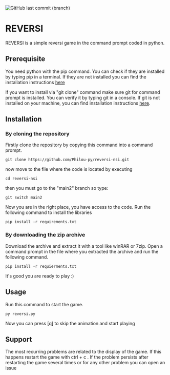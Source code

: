 ![GitHub last commit (branch)](https://img.shields.io/github/last-commit/Philou-py/reversi-nsi/main2?style=flat-square)

REVERSI
=======
REVERSI is a simple reversi game in the command prompt coded in python.

Prerequisite
-----
You need python with the pip command. You can check if they are installed by typing pip in a terminal. If they are not installed you can find the installation instructions [here](https://www.python.org/downloads/)

If you want to install via "git clone" command make sure git for command prompt is installed. You can verify it by typing git in a console. If git is not installed on your machine, you can find installation instructions [here](https://github.com/git-guides/install-git#:~:text=To%20install%20Git,%20navigate%20to,installation%20by%20typing:%20git%20version%20.).


Installation
-------
<h3>By cloning the repository</h3>

Firstly clone the repository by copying this command into a command prompt.
```
git clone https://github.com/Philou-py/reversi-nsi.git
```
now move to the file where the code is located by executing
```
cd reversi-nsi
```
then you must go to the "main2" branch so type:
```
git switch main2
```
Now you are in the right place, you have access to the code. Run the following command to install the libraries
```
pip install -r requirements.txt
```
<h3>By downloading the zip archive</h3>

Download the archive and extract it with a tool like winRAR or 7zip. Open a command prompt in the file where you extracted the archive and run the following command.
```
pip install -r requierments.txt
```


It's good you are ready to play :)

Usage
-------
Run this command to start the game.
```
py reversi.py
```
Now you can press [q] to skip the animation and start playing

Support
-------
The most recurring problems are related to the display of the game. If this happens restart the game with ctrl + c . If the problem persists after restarting the game several times or for any other problem you can open an issue


